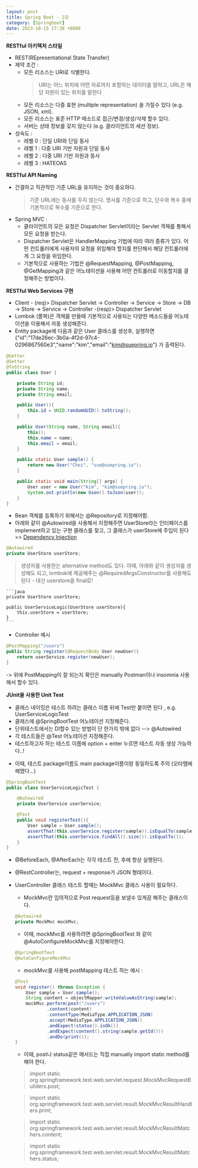 ```yaml
---
layout: post
title: Spring Boot - 2강
category: [Springboot]
date: 2023-10-15 17:38 +0800
---
```


**RESTful 아키텍처 스타일**
- REST(REpresentational State Transfer) 
- 제약 조건 :
    - 모든 리소스는 URI로 식별한다. 
        > URI는 어느 위치에 어떤 자료까지 포함하는 데이터를 말하고, URL은 해당 자원이 있는 위치를 말한다
    - 모든 리소스는 다중 표현 (multiple representation) 을 가질수 있다 (e.g. JSON, xml).
    - 모든 리소스는 표준 HTTP 메소드로 접근/변경/생성/삭제 할수 있다. 
    - 서버는 상태 정보를 갖지 않는다 (e.g. 클라이언트의 세션 정보). 
- 성숙도 : 
    - 레벨 0 : 단일 URI와 단일 동사
    - 레벨 1 : 다중 URI 기반 자원과 단일 동사
    - 레벨 2 : 다중 URI 기반 자원과 동사
    - 레벨 3 : HATEOAS

**RESTful API Naming**
- 간결하고 직관적인 기준 URL을 유지하는 것이 중요하다.
    > 기준 URL에는 동사를 두지 않는다. 
    > 명사를 기준으로 하고, 단수와 복수 중에 기본적으로 복수를 기준으로 한다. 
- Spring MVC : 
    - 클라이언트의 모든 요청은 Dispatcher Servlet이라는 Servlet 객체를 통해서 모든 요청을 받는다.
    - Dispatcher Servlet은 HandlerMapping 기법에 따라 여러 종류가 있다. 어떤 컨트롤러에게 사용자의 요청을 위임해야 할지를 판단해서 해당 컨트롤러에게 그 요청을 위임한다. 
    - 기본적으로 사용하는 기법은 @RequestMapping, @PostMapping, @GetMapping과 같은 어노테이션을 사용해 어떤 컨트롤러로 이동할지를 결정해주는 방법이다. 

**RESTful Web Services 구현**
- Client - (req)> Dispatcher Servlet ->  Controller -> Service -> Store -> DB -> Store -> Service -> Controller -(resp)> Dispatcher Servlet
- Lombok (롬복)은 객체를 만들때 기본적으로 사용되는 다양한 메소드들을 어노테이션을 이용해서 자동 생성해준다. 
- Entity package에 다음과 같은 User 클래스를 생성후, 실행하면 {"id":"17de26ec-3b0a-4f2d-97c4-0296867560e3","name":"kim","email":"kim@suepring.io"} 가 출력된다. 
```java
@Getter
@Setter
@ToString
public class User {

    private String id;
    private String name;
    private String email;

    public User(){
        this.id = UUID.randomUUID().toString();
    }

    public User(String name, String email){
        this();
        this.name = name;
        this.email = email;
    }

    public static User sample() {
        return new User("Choi", "sue@suepring.io");
    }

    public static void main(String[] args) {
        User user = new User("kim", "kim@suepring.io");
        System.out.println(new Gson().toJson(user));
    }
}
```
- Bean 객체를 등록하기 위해서는 @Repository로 지정해야함. 
- 아래와 같이 @Autowired을 사용해서 지정해주면 UserStore라는 인터페이스를 implement하고 있는 구현 클래스를 찾고, 그 클래스가 userStore에 주입이 된다 => <u>Dependency Injection</u>
```java
@Autowired
private UserStore userStore;
```
> 생성자를 사용한는 alternative method도 있다. 이때, 아래와 같이 생성자를 생성해도 되고, lombok에 제공해주는 @RequiredArgsConstructor를 사용해도 된다 - 대신 userstore을 final로!

    ```java
    private UserStore userStore;
        
    public UserServiceLogic(UserStore userStore){
        this.userStore = userStore;
    }
    ```

- Controller 예시
```java
@PostMapping("/users")
public String register(@RequestBody User newUser){
    return userService.register(newUser);
}
```
-> 위에 PostMapping이 잘 되는지 확인은 manually Postman이나 insomnia 사용해서 할수 있다. 

**JUnit을 사용한 Unit Test**
- 클래스 네이밍은 테스트 하려는 클래스 이름 뒤에 Test만 붙이면 된다 , e.g. UserServiceLogicTest 
- 클래스에 @SpringBootTest 어노테이션 지정해준다.
- 단위테스트에서는 DI할수 있는 방법이 단 한가지 밖에 없다 --> @Autowired
- 각 테스트들은 @Test 어노테이션 지정해준다.
- 테스트하고자 하는 테스트 이름에 option + enter 누르면 테스트 자동 생성 가능하다..!
* 이때, 테스트 package이름도 main package이름이랑 동일하도록 주의 (오타땜에 헤맸다...)
```java
@SpringBootTest
public class UserServiceLogicTest {

    @Autowired
    private UserService userService;

    @Test
    public void registerTest(){
        User sample = User.sample();
        assertThat(this.userService.register(sample)).isEqualTo(sample.getId());
        assertThat(this.userService.findAll().size()).isEqualTo(1);
    }
} 
```
- @BeforeEach, @AfterEach는 각각 테스트 전, 후에 항상 실행된다. 
- @RestController는, request + response가 JSON 형태이다. 
- UserController 클래스 테스트 할때는 MockMvc 클래스 사용이 필요하다.
    - MockMvc란 임의적으로 Post request등을 보낼수 있게끔 해주는 클래스이다. 
    ```java
    @Autowired
    private MockMvc mockMvc;
    ```
    - 이때, mockMvc를 사용하려면 @SpringBootTest 와 같이 @AutoConfigureMockMvc를 지정해야한다. 
    ```java
    @SpringBootTest
    @AutoConfigureMockMvc
    ```
    - mockMvc를 사용해 postMapping 테스트 하는 예시 : 
    ```java
    @Test
    void register() throws Exception {
        User sample = User.sample();
        String content = objectMapper.writeValueAsString(sample);
        mockMvc.perform(post("/users")
                .content(content)
                .contentType(MediaType.APPLICATION_JSON)
                .accept(MediaType.APPLICATION_JSON))
                .andExpect(status().isOk())
                .andExpect(content().string(sample.getId()))
                .andDo(print());
    }
    ```
    - 이때, post나 status같은 메서드는 직접 manually import static method를 해야 한다. 
    > import static org.springframework.test.web.servlet.request.MockMvcRequestBuilders.post; 

    > import static org.springframework.test.web.servlet.result.MockMvcResultHandlers.print; 

    > import static org.springframework.test.web.servlet.result.MockMvcResultMatchers.content; 

    > import static org.springframework.test.web.servlet.result.MockMvcResultMatchers.status;